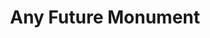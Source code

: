 ---
pid: pt208
title: Any Future Monument
location_transcription: The best point of enterance
coordinates: "[-75.128877024387, 39.966069488908]"
zipcode: '11572'
gen_neighborhood: 
neighborhood: 
outside_phl: 'Oceanside NY '
age: '64'
age_range: 60-69
instagram: 
image_file_name: pt_208.jpg
proposal_transcription: A plaque describing a persons accomplishments and acceptable
  behavior of that time period and the lessons we have learned since.
topic: Person,Uplifting
topic_summary: 0, 0
type: Plaque
keywords_other: 
credit: Elliot
image_labels: 
twitter: 
facebook: 
permalink: "/monuments/pt208/"
layout: item-page
---